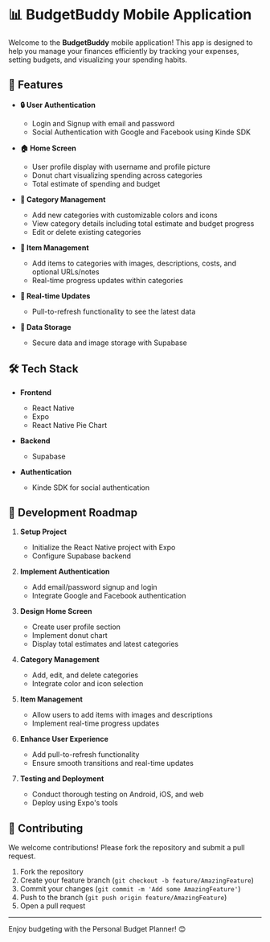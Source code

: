 # 📊 BudgetBuddy Mobile Application

Welcome to the **BudgetBuddy** mobile application! This app is designed to help you manage your finances efficiently by tracking your expenses, setting budgets, and visualizing your spending habits. 

## 🌟 Features

- **🔒 User Authentication**
  - Login and Signup with email and password
  - Social Authentication with Google and Facebook using Kinde SDK

- **🏠 Home Screen**
  - User profile display with username and profile picture
  - Donut chart visualizing spending across categories
  - Total estimate of spending and budget

- **📂 Category Management**
  - Add new categories with customizable colors and icons
  - View category details including total estimate and budget progress
  - Edit or delete existing categories

- **📸 Item Management**
  - Add items to categories with images, descriptions, costs, and optional URLs/notes
  - Real-time progress updates within categories

- **🔄 Real-time Updates**
  - Pull-to-refresh functionality to see the latest data

- **💾 Data Storage**
  - Secure data and image storage with Supabase

## 🛠 Tech Stack

- **Frontend**
  - React Native
  - Expo
  - React Native Pie Chart

- **Backend**
  - Supabase

- **Authentication**
  - Kinde SDK for social authentication

## 🚀 Development Roadmap

1. **Setup Project**
   - Initialize the React Native project with Expo
   - Configure Supabase backend

2. **Implement Authentication**
   - Add email/password signup and login
   - Integrate Google and Facebook authentication

3. **Design Home Screen**
   - Create user profile section
   - Implement donut chart
   - Display total estimates and latest categories

4. **Category Management**
   - Add, edit, and delete categories
   - Integrate color and icon selection

5. **Item Management**
   - Allow users to add items with images and descriptions
   - Implement real-time progress updates

6. **Enhance User Experience**
   - Add pull-to-refresh functionality
   - Ensure smooth transitions and real-time updates

7. **Testing and Deployment**
   - Conduct thorough testing on Android, iOS, and web
   - Deploy using Expo's tools

## 🙌 Contributing

We welcome contributions! Please fork the repository and submit a pull request.

1. Fork the repository
2. Create your feature branch (`git checkout -b feature/AmazingFeature`)
3. Commit your changes (`git commit -m 'Add some AmazingFeature'`)
4. Push to the branch (`git push origin feature/AmazingFeature`)
5. Open a pull request

---

Enjoy budgeting with the Personal Budget Planner! 😊
